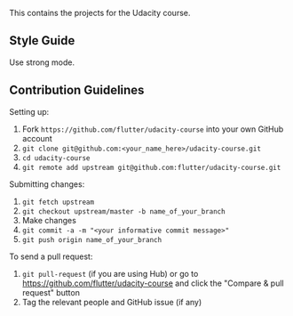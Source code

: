 This contains the projects for the Udacity course.

## Style Guide
Use strong mode.

## Contribution Guidelines
Setting up:
1. Fork `https://github.com/flutter/udacity-course` into your own GitHub account
2. `git clone git@github.com:<your_name_here>/udacity-course.git`
3. `cd udacity-course`
4. `git remote add upstream git@github.com:flutter/udacity-course.git`

Submitting changes:
1. `git fetch upstream`
2. `git checkout upstream/master -b name_of_your_branch`
3. Make changes
4. `git commit -a -m "<your informative commit message>"`
5. `git push origin name_of_your_branch`

To send a pull request:
1. `git pull-request` (if you are using Hub) or go to https://github.com/flutter/udacity-course and click the "Compare & pull request" button
2. Tag the relevant people and GitHub issue (if any)
